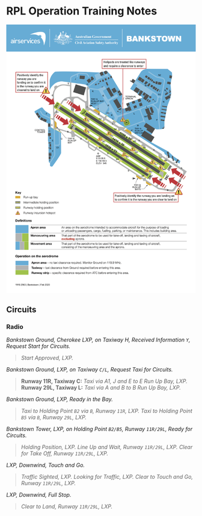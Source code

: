 # RPL Operation Training Notes

![Bankstown - Manoeuvring Area Maps](../src/img/mam-bankstown.png)

## Circuits

### Radio

*Bankstown Ground, Cherokee LXP, on Taxiway H, Received Information `Y`, Request Start for Circuits.*

> *Start Approved, LXP.*

*Bankstown Ground, LXP, on Taxiway `C/L`, Request Taxi for Circuits.*

> **Runway 11R, Taxiway C:** *Taxi via A1, J and E to E Run Up Bay, LXP.*
> **Runway 29L, Taxiway L:** *Taxi via A and B to B Run Up Bay, LXP.*

*Bankstown Ground, LXP, Ready in the Bay.*

> *Taxi to Holding Point `B2` via `B`, Runway `11R`, LXP.*
> *Taxi to Holding Point `B5` via `B`, Runway `29L`, LXP.*

*Bankstown Tower, LXP, on Holding Point `B2/B5`, Runway `11R/29L`, Ready for Circuits.*

> *Holding Position, LXP.*
> *Line Up and Wait, Runway `11R/29L`, LXP.*
> *Clear for Take Off, Runway `11R/29L`, LXP.*

*LXP, Downwind, Touch and Go.*

> *Traffic Sighted, LXP.*
> *Looking for Traffic, LXP.*
> *Clear to Touch and Go, Runway `11R/29L`, LXP.*

*LXP, Downwind, Full Stop.*

> *Clear to Land, Runway `11R/29L`, LXP.*
